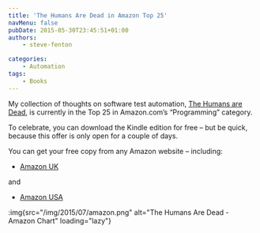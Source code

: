 ```yaml
---
title: 'The Humans Are Dead in Amazon Top 25'
navMenu: false
pubDate: 2015-05-30T23:45:51+01:00
authors:
    - steve-fenton

categories:
    - Automation
tags:
    - Books
---
```


My collection of thoughts on software test automation, [The Humans are Dead](/publications/the-humans-are-dead/), is currently in the Top 25 in Amazon.com’s “Programming” category.

To celebrate, you can download the Kindle edition for free – but be quick, because this offer is only open for a couple of days.

You can get your free copy from any Amazon website – including:

- [Amazon UK](http://www.amazon.co.uk/Humans-are-Dead-Software-Automation-ebook/dp/B00WDKOAUQ/)

and

- [Amazon USA](http://www.amazon.com/Humans-are-Dead-Software-Automation-ebook/dp/B00WDKOAUQ/)

:img{src="/img/2015/07/amazon.png" alt="The Humans Are Dead - Amazon Chart" loading="lazy"}